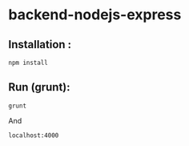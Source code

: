 # backend-nodejs-express

## Installation :

    npm install

## Run (grunt):

    grunt

And

    localhost:4000
